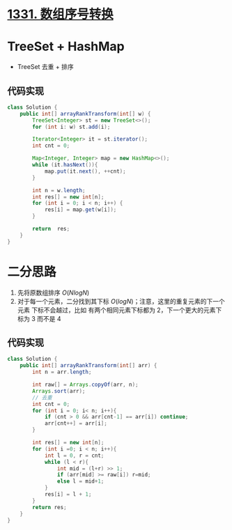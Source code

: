 # [1331. 数组序号转换](https://leetcode.cn/problems/rank-transform-of-an-array/)

# TreeSet + HashMap

- TreeSet 去重 + 排序

## 代码实现

```java
class Solution {
    public int[] arrayRankTransform(int[] w) {
        TreeSet<Integer> st = new TreeSet<>();
        for (int i: w) st.add(i);

        Iterator<Integer> it = st.iterator();
        int cnt = 0;

        Map<Integer, Integer> map = new HashMap<>();
        while (it.hasNext()){
            map.put(it.next(), ++cnt);
        }

        int n = w.length;
        int res[] = new int[n];
        for (int i = 0; i < n; i++) {
            res[i] = map.get(w[i]);
        }

        return  res;
    }
}
```

# 二分思路

1. 先将原数组排序 $O(NlogN)$
2. 对于每一个元素，二分找到其下标 $O(logN)$；注意，这里的重复元素的下一个元素 下标不会越过，比如 有两个相同元素下标都为 2，下一个更大的元素下标为 3 而不是 4

## 代码实现

```java
class Solution {
    public int[] arrayRankTransform(int[] arr) {
        int n = arr.length;

        int raw[] = Arrays.copyOf(arr, n);
        Arrays.sort(arr);
        // 去重
        int cnt = 0;
        for (int i = 0; i< n; i++){
            if (cnt > 0 && arr[cnt-1] == arr[i]) continue;
            arr[cnt++] = arr[i];
        }

        int res[] = new int[n];
        for (int i =0; i < n; i++){
            int l = 0, r = cnt;
            while (l < r){
                int mid = (l+r) >> 1;
                if (arr[mid] >= raw[i]) r=mid;
                else l = mid+1;
            }
            res[i] = l + 1;
        }
        return res;
    }
}
```
